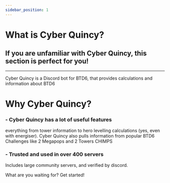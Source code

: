 ```yaml
---
sidebar_position: 1
---
```

# What is Cyber Quincy?

## If you are unfamiliar with Cyber Quincy, this section is perfect for you!
-------------
Cyber Quincy is a Discord bot for BTD6, that provides calculations and information about BTD6

# Why Cyber Quincy?

### - Cyber Quincy has a lot of useful features

everything from tower information to hero levelling calculations (yes, even with energiser). Cyber Quincy also pulls information from popular BTD6 Challenges like 2 Megapops and 2 Towers CHIMPS

### - Trusted and used in over **400** servers

Includes large community servers, and verified by discord.

What are you waiting for? Get started!